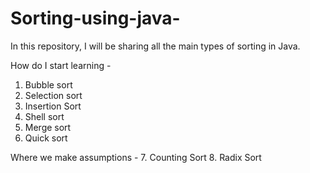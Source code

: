 # Sorting-using-java-

 In this repository, I will be sharing all the main types of sorting in Java.

How do I start learning  -

1. Bubble sort
2. Selection sort 
3. Insertion Sort
4. Shell sort
5. Merge sort 
6. Quick sort

Where we make assumptions -
7. Counting Sort
8. Radix Sort
